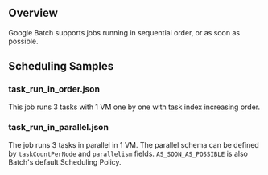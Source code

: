 ## Overview
Google Batch supports jobs running in sequential order, or as soon as possible.


## Scheduling Samples
### task_run_in_order.json
This job runs 3 tasks with 1 VM one by one with task index increasing order.

### task_run_in_parallel.json
The job runs 3 tasks in parallel in 1 VM.
The parallel schema can be defined by `taskCountPerNode` and `parallelism`  fields.
`AS_SOON_AS_POSSIBLE` is also Batch's default Scheduling Policy.

